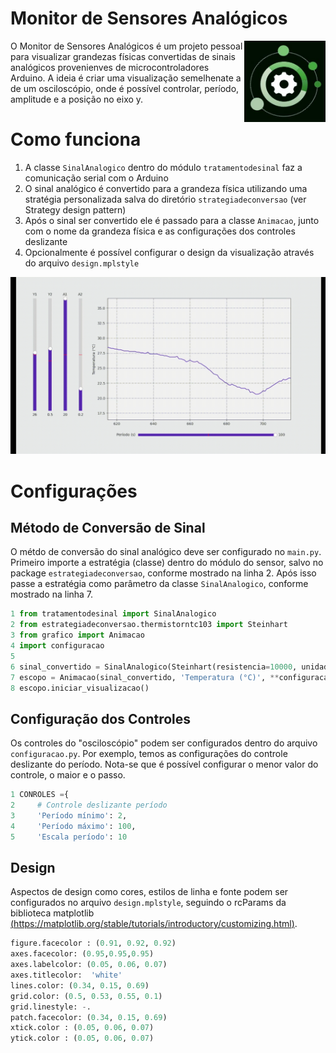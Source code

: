 # Monitor de Sensores Analógicos 

<img src="https://github.com/DiegoLCFelipe/monitor-de-sensores-analogicos/blob/master/img/logo.jpeg" align="right"
     alt="Logo pessoal de Diego Felipe" width="130" height="130">
     
O Monitor de Sensores Analógicos é um projeto pessoal para visualizar grandezas físicas convertidas
de sinais analógicos provenienves de microcontroladores Arduino. A ideia é criar uma visualização 
semelhenate a de um osciloscópio, onde é possível controlar, período, amplitude e a posição no eixo y.


# Como funciona

1. A classe `SinalAnalogico` dentro do módulo `tratamentodesinal` faz a comunicação serial com o Arduino 
2. O sinal analógico é convertido para a grandeza física utilizando uma stratégia personalizada salva do diretório `strategiadeconversao` (ver Strategy design pattern) 
3. Após o sinal ser convertido ele é passado para a classe `Animacao`, junto com o nome da grandeza física e as configurações dos controles deslizante 
4. Opcionalmente é possível configurar o design da visualização através do arquivo `design.mplstyle`


<p align="center">
<img src="https://github.com/DiegoLCFelipe/monitor-de-sensores-analogicos/blob/master/img/monitor.gif"
     alt="Gif mostrando o funcionamento do programa" width="578">
</p>

# Configurações 
## Método de Conversão de Sinal

O métdo de conversão do sinal analógico deve ser configurado no `main.py`. Primeiro importe a estratégia (classe) dentro do módulo do sensor, salvo no package `estrategiadeconversao`, conforme mostrado na linha 2. Após isso passe a estratégia como parâmetro da classe `SinalAnalogico`, conforme mostrado na linha 7.

```py
1 from tratamentodesinal import SinalAnalogico
2 from estrategiadeconversao.thermistorntc103 import Steinhart
3 from grafico import Animacao
4 import configuracao
5
6 sinal_convertido = SinalAnalogico(Steinhart(resistencia=10000, unidade='Celcius'))
7 escopo = Animacao(sinal_convertido, 'Temperatura (°C)', **configuracao.CONROLES)
8 escopo.iniciar_visualizacao()
 ```

## Configuração dos Controles

Os controles do "osciloscópio" podem ser configurados dentro do arquivo `configuracao.py`. Por exemplo, temos as configurações do controle deslizante do período. Nota-se que é possível configurar o menor valor do controle, o maior e o passo.

```py
1 CONROLES ={
2     # Controle deslizante período
3     'Período mínimo': 2,
4     'Período máximo': 100,
5     'Escala período': 10
 ```

 ## Design 
 Aspectos de design como cores, estilos de linha e fonte podem ser configurados no arquivo `design.mplstyle`, seguindo o rcParams da biblioteca matplotlib [(https://matplotlib.org/stable/tutorials/introductory/customizing.html)](https://matplotlib.org/stable/tutorials/introductory/customizing.html).

```py
figure.facecolor : (0.91, 0.92, 0.92)
axes.facecolor: (0.95,0.95,0.95)
axes.labelcolor: (0.05, 0.06, 0.07)
axes.titlecolor:  'white'
lines.color: (0.34, 0.15, 0.69)
grid.color: (0.5, 0.53, 0.55, 0.1)
grid.linestyle: -.
patch.facecolor: (0.34, 0.15, 0.69)
xtick.color : (0.05, 0.06, 0.07)
ytick.color : (0.05, 0.06, 0.07)
 ```